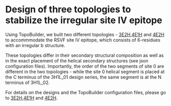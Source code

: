# Design of three topologies to stabilize the irregular site IV epitope 

Using TopoBuilder, we built two different topologies - [3E2H](./3E2H),[4E1H](./4E1H) and [4E2H](./4E2H) to accommmodate the RSVF site IV epitope, which consists of 6-residues with an irregular b structure. 

These topologies differ in their secondary structural composition as well as in the exact placement of the helical secondary structures (see json configuration files). Importantly, the order of the two segments of site 0 are different in the two topologies - while  the site 0 helical segment is placed at the C terminus of the 3H1L_01 design series, the same segment is at the N terminus of 3H1L_02.

For details on the designs and the TopoBuilder configuration files, please go to [3E2H](./3E2H),[4E1H](./4E1H) and [4E2H](./4E2H). 
